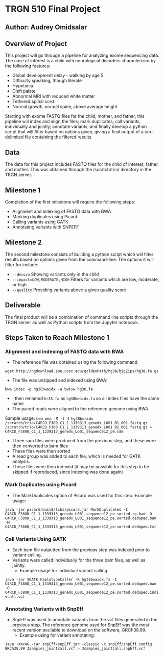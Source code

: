 # TRGN 510 Final Project
## Author: Audrey Omidsalar
## Overview of Project
This project will go through a pipeline for analyzing exome sequencing data. The case of interest is a child with neurological disorders characterized by the following features:
* Global development delay - walking by age 5
* Difficulty speaking, though literate
* Hypotonia
* Cleft palate
* Abnormal MRI with reduced white matter
* Tethered spinal cord
* Normal growth, normal spine, above average height

Starting with exome FASTQ files for the child, mother, and father, this pipeline will index and align the files; mark duplicates; call variants, individually and jointly; annotate variants; and finally develop a python script that will filter based on options given, giving a final output of a tab-delimited file containing the filtered results.
## Data
The data for this project includes FASTQ files for the child of interest, father, and mother. This was obtained through the /scratch/trio/ directory in the TRGN server.
## Milestone 1
Completion of the first milestone will require the following steps:
* Alignment and indexing of FASTQ data with BWA 
* Marking duplicates using Picard
* Calling variants using GATK
* Annotating variants with SNPEFF
## Milestone 2
The second milestone consists of building a python script which will filter results based on options given from the command-line. The options it will filter for include:
* `--denovo` Showing variants only in the child
* `--impact=LOW,MODERATE,HIGH` Filters for variants which are low, moderate, or high
* `--quality` Providing variants above a given quality score
## Deliverable 
The final product will be a combination of command line scripts through the TRGN server as well as Python scripts from the Jupyter notebook.
## Steps Taken to Reach Milestone 1
### Alignment and indexing of FASTQ data with BWA
* The reference file was obtained using the following command:

 `wget http://hgdownload.soe.ucsc.edu/goldenPath/hg38/bigZips/hg38.fa.gz`
* The file was unzipped and indexed using BWA: 

`bwa index -p hg38bwaidx -a bwtsw hg38.fa`
* I then renamed `hr38.fa` as `hg38bwaidx.fa` so all index files have the same name
* The paired reads were aligned to the reference genome using BWA.

 Sample usage: `bwa mem -M -t 4 hg38bwaidx /scratch/trio/C4RCD_F380_C1_1_1339313_genedx_L001_R1_001.fastq.gz /scratch/trio/C4RCD_F380_C1_1_1339313_genedx_L001_R2_001.fastq.gz > C4RCD_F380D_C1_1_1339313_genedx_L001_sequence12_pe.sam`
* Three sam files were produced from the previous step, and these were then converted to bam files
* These files were then sorted
* A read group was added to each file, which is needed for GATK analysis.
* These files were then indexed \(it may be possible for this step to be skipped if reproduced, since indexing was done again\)
### Mark Duplicates using Picard
* The MarkDuplicates option of Picard was used for this step. Example usage: 

`java -jar picard/build/libs/picard.jar MarkDuplicates -I C4RCD_F380D_C1_1_1339313_genedx_L001_sequence12_pe.sorted.rg.bam -O C4RCD_F380D_C1_1_1339313_genedx_L001_sequence12_pe.sorted.deduped.bam -M C4RCD_F380D_C1_1_1339313_genedx_L001_sequence12_pe.sorted.deduped.txt`
### Call Variants Using GATK
* Each bam file outputted from the previous step was indexed prior to variant calling.
* Variants were called individually for the three bam files, as well as jointly.
    * Example usage for individual variant calling: 

`java -jar $GATK HaplotypeCaller -R hg38bwaidx.fa -I C4RCD_F380D_C1_1_1339313_genedx_L001_sequence12_pe.sorted.deduped.bam -O C4RCD_F380D_C1_1_1339313_genedx_L001_sequence12_pe.sorted.deduped.indivcall.vcf` 
### Annotating Variants with SnpEff
* SnpEff was used to annotate variants from the vcf files generated in the previous step. The reference genome used for SnpEff was the most recent version available to download on the software, GRCh38.99.
    * Example using for variant annotating:

`java -Xmx4G -jar snpEff/snpEff.jar -classic -c snpEff/snpEff.config GRCh38.99 3samples_jointcall.vcf > 3samples_jointcall.snpEff.vcf`
